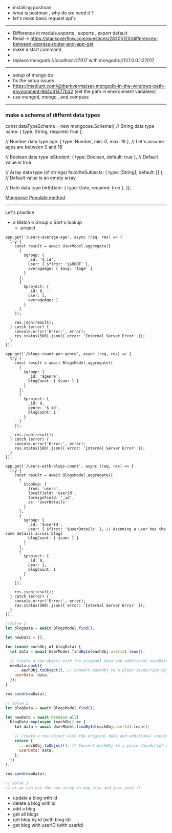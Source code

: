- installing postman
- what is postman , why do we need it ?
- let's make basic request api's

---

- Difference in module.exports , exports , export default
- Read -> https://stackoverflow.com/questions/28305120/differences-between-express-router-and-app-get
- make a start command
-
- replace
  mongodb://localhost:27017 with mongodb://127.0.0.1:27017

---

- setup of mongo db
- fix the setup issues
- https://medium.com/@therkverma/set-mongodb-in-the-windows-path-environment-9d4c81477b32
  (set the path in environment variables)
- use mongod, mongo , and compass

---

### make a schema of differnt data types

const dataTypeSchema = new mongoose.Schema({
// String data type
name: { type: String, required: true },

// Number data type
age: { type: Number, min: 0, max: 18 }, // Let's assume ages are between 0 and 18

// Boolean data type
isStudent: { type: Boolean, default: true }, // Default value is true

// Array data type (of strings)
favoriteSubjects: { type: [String], default: [] }, // Default value is an empty array

// Date data type
birthDate: { type: Date, required: true },
});

<!-- please read this  -->

[Mongoose Populate method](https://mongoosejs.com/docs/populate.html#populate-virtuals)

---

Let's practice

- o Match
  o Group
  o Sort
  o lookup
  - project

```
app.get('/users-average-age', async (req, res) => {
  try {
    const result = await UserModel.aggregate([
      {
        $group: {
          _id: '$_id',
          user: { $first: '$$ROOT' },
          averageAge: { $avg: '$age' }
        }
      },
      {
        $project: {
          _id: 0,
          user: 1,
          averageAge: 1
        }
      }
    ]);

    res.json(result);
  } catch (error) {
    console.error('Error:', error);
    res.status(500).json({ error: 'Internal Server Error' });
  }
});

```

```
app.get('/blogs-count-per-genre', async (req, res) => {
  try {
    const result = await BlogsModel.aggregate([
      {
        $group: {
          _id: '$genre',
          blogCount: { $sum: 1 }
        }
      },
      {
        $project: {
          _id: 0,
          genre: '$_id',
          blogCount: 1
        }
      }
    ]);

    res.json(result);
  } catch (error) {
    console.error('Error:', error);
    res.status(500).json({ error: 'Internal Server Error' });
  }
});

```

```
app.get('/users-with-blogs-count', async (req, res) => {
  try {
    const result = await BlogsModel.aggregate([
      {
        $lookup: {
          from: 'users',
          localField: 'userId',
          foreignField: '_id',
          as: 'userDetails'
        }
      },
      {
        $group: {
          _id: '$userId',
          user: { $first: '$userDetails' }, // Assuming a user has the same details across blogs
          blogCount: { $sum: 1 }
        }
      },
      {
        $project: {
          _id: 0,
          user: 1,
          blogCount: 1
        }
      }
    ]);

    res.json(result);
  } catch (error) {
    console.error('Error:', error);
    res.status(500).json({ error: 'Internal Server Error' });
  }
});

```

```js
//solve 1
let blogData = await BlogsModel.find();

let newData = [];

for (const eachObj of blogData) {
  let data = await UserModel.findById(eachObj.userId).lean();

  // Create a new object with the original data and additional userData
  newData.push({
    ...eachObj.toObject(), // Convert eachObj to a plain JavaScript object
    userData: data,
  });
}

res.send(newData);

// solve 2
let blogData = await BlogsModel.find();

let newData = await Promise.all(
  blogData.map(async (eachObj) => {
    let data = await UserModel.findById(eachObj.userId).lean();

    // Create a new object with the original data and additional userData
    return {
      ...eachObj.toObject(), // Convert eachObj to a plain JavaScript object
      userData: data,
    };
  })
);

res.send(newData);

// solve 3
// or we can use the new array in map also and just push it
```

<!-- Api in blog  -->

- update a blog with id
- delete a blog with id
- add a blog
- get all blogs
- get blog by id (with blog id)
- get blog with userID (with userId)
